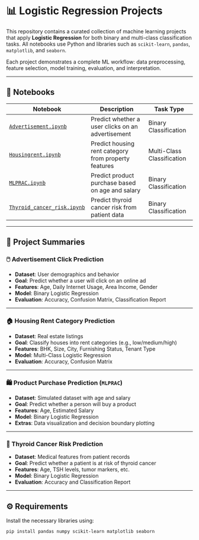 # 📊 Logistic Regression Projects

This repository contains a curated collection of machine learning projects that apply **Logistic Regression** for both binary and multi-class classification tasks. All notebooks use Python and libraries such as `scikit-learn`, `pandas`, `matplotlib`, and `seaborn`.

Each project demonstrates a complete ML workflow: data preprocessing, feature selection, model training, evaluation, and interpretation.

---

## 📁 Notebooks

| Notebook                                            | Description                                              | Task Type              |
|-----------------------------------------------------|----------------------------------------------------------|------------------------|
| [`Advertisement.ipynb`](./Advertisement.ipynb)      | Predict whether a user clicks on an advertisement        | Binary Classification  |
| [`Housingrent.ipynb`](./Housingrent.ipynb)          | Predict housing rent category from property features     | Multi-Class Classification |
| [`MLPRAC.ipynb`](./MLPRAC.ipynb)                    | Predict product purchase based on age and salary         | Binary Classification  |
| [`Thyroid_cancer_risk.ipynb`](./Thyroid_cancer_risk.ipynb) | Predict thyroid cancer risk from patient data      | Binary Classification  |

---

## 📌 Project Summaries

### 🖱️ Advertisement Click Prediction
- **Dataset**: User demographics and behavior
- **Goal**: Predict whether a user will click on an online ad
- **Features**: Age, Daily Internet Usage, Area Income, Gender
- **Model**: Binary Logistic Regression
- **Evaluation**: Accuracy, Confusion Matrix, Classification Report

---

### 🏠 Housing Rent Category Prediction
- **Dataset**: Real estate listings
- **Goal**: Classify houses into rent categories (e.g., low/medium/high)
- **Features**: BHK, Size, City, Furnishing Status, Tenant Type
- **Model**: Multi-Class Logistic Regression
- **Evaluation**: Accuracy, Confusion Matrix

---

### 🛍️ Product Purchase Prediction (`MLPRAC`)
- **Dataset**: Simulated dataset with age and salary
- **Goal**: Predict whether a person will buy a product
- **Features**: Age, Estimated Salary
- **Model**: Binary Logistic Regression
- **Extras**: Data visualization and decision boundary plotting

---

### 🧬 Thyroid Cancer Risk Prediction
- **Dataset**: Medical features from patient records
- **Goal**: Predict whether a patient is at risk of thyroid cancer
- **Features**: Age, TSH levels, tumor markers, etc.
- **Model**: Binary Logistic Regression
- **Evaluation**: Accuracy and Classification Report

---

## ⚙️ Requirements

Install the necessary libraries using:

```bash
pip install pandas numpy scikit-learn matplotlib seaborn
